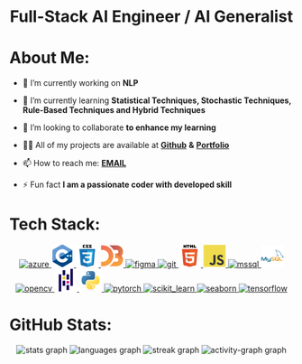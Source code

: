 <!--[![MasterHead](https://wallpapers.com/images/hd/think-about-coding-qlib86o7bz1fqbub.jpg)](https://github.com/Dr-Strange-01)-->
<!--<h1 align="center">A.o.A, It's KY 👋 </h1>-->
<h1 align="center">Full-Stack AI Engineer / AI Generalist</h1>

<!--[![ѕтяαηgєr profile views](https://u8views.com/api/v1/github/profiles/125406268/views/day-week-month-total-count.svg)](https://u8views.com/github/Kaleemullah-Younas)
<a href="https://u8views.com/github/Kaleemullah-Younas"><img src="https://u8views.com/api/v1/github/profiles/125406268/views/day-week-month-total-count.svg"></a>-->

# About Me:
<!--<img align="right" width="300" alt="Coding" src="https://media.giphy.com/media/RbDKaczqWovIugyJmW/giphy.gif?cid=ecf05e47dpcfnaqf4og6cb4pkuc8tdv5r3alx4syfer7iu2b&ep=v1_gifs_related&rid=giphy.gif&ct=g">-->
- 🔭 I’m currently working on **NLP**

- 🌱 I’m currently learning **Statistical Techniques, Stochastic Techniques, Rule-Based Techniques and Hybrid Techniques**

- 👯 I’m looking to collaborate **to enhance my learning**

- 👨‍💻 All of my projects are available at [**Github**](https://github.com/Kaleemullah-Younas?tab=repositories) **&** [**Portfolio**](https://kaleemullahyounas.netlify.app/)

- 📫 How to reach me: [**EMAIL**](kaleemullahyouus123@gmail.com)
  
- ⚡ Fun fact **I am a passionate coder with developed skill**


# Tech Stack:

<p align="center"> <a href="https://azure.microsoft.com/en-in/" target="_blank" rel="noreferrer"> <img src="https://www.vectorlogo.zone/logos/microsoft_azure/microsoft_azure-icon.svg" alt="azure" width="40" height="40"/> </a> <a href="https://www.w3schools.com/cpp/" target="_blank" rel="noreferrer"> <img src="https://raw.githubusercontent.com/devicons/devicon/master/icons/cplusplus/cplusplus-original.svg" alt="cplusplus" width="40" height="40"/> </a> <a href="https://www.w3schools.com/css/" target="_blank" rel="noreferrer"> <img src="https://raw.githubusercontent.com/devicons/devicon/master/icons/css3/css3-original-wordmark.svg" alt="css3" width="40" height="40"/> </a> <a href="https://d3js.org/" target="_blank" rel="noreferrer"> <img src="https://raw.githubusercontent.com/devicons/devicon/master/icons/d3js/d3js-original.svg" alt="d3js" width="40" height="40"/> </a> <a href="https://www.figma.com/" target="_blank" rel="noreferrer"> <img src="https://www.vectorlogo.zone/logos/figma/figma-icon.svg" alt="figma" width="40" height="40"/> </a> <a href="https://git-scm.com/" target="_blank" rel="noreferrer"> <img src="https://www.vectorlogo.zone/logos/git-scm/git-scm-icon.svg" alt="git" width="40" height="40"/> </a> <a href="https://www.w3.org/html/" target="_blank" rel="noreferrer"> <img src="https://raw.githubusercontent.com/devicons/devicon/master/icons/html5/html5-original-wordmark.svg" alt="html5" width="40" height="40"/> </a> <a href="https://developer.mozilla.org/en-US/docs/Web/JavaScript" target="_blank" rel="noreferrer"> <img src="https://raw.githubusercontent.com/devicons/devicon/master/icons/javascript/javascript-original.svg" alt="javascript" width="40" height="40"/> </a> <a href="https://www.microsoft.com/en-us/sql-server" target="_blank" rel="noreferrer"> <img src="https://www.svgrepo.com/show/303229/microsoft-sql-server-logo.svg" alt="mssql" width="40" height="40"/> </a> <a href="https://www.mysql.com/" target="_blank" rel="noreferrer"> <img src="https://raw.githubusercontent.com/devicons/devicon/master/icons/mysql/mysql-original-wordmark.svg" alt="mysql" width="40" height="40"/> </a> <a href="https://opencv.org/" target="_blank" rel="noreferrer"> <img src="https://www.vectorlogo.zone/logos/opencv/opencv-icon.svg" alt="opencv" width="40" height="40"/> </a> <a href="https://pandas.pydata.org/" target="_blank" rel="noreferrer"> <img src="https://raw.githubusercontent.com/devicons/devicon/2ae2a900d2f041da66e950e4d48052658d850630/icons/pandas/pandas-original.svg" alt="pandas" width="40" height="40"/> </a> <a href="https://www.python.org" target="_blank" rel="noreferrer"> <img src="https://raw.githubusercontent.com/devicons/devicon/master/icons/python/python-original.svg" alt="python" width="40" height="40"/> </a> <a href="https://pytorch.org/" target="_blank" rel="noreferrer"> <img src="https://www.vectorlogo.zone/logos/pytorch/pytorch-icon.svg" alt="pytorch" width="40" height="40"/> </a> <a href="https://scikit-learn.org/" target="_blank" rel="noreferrer"> <img src="https://upload.wikimedia.org/wikipedia/commons/0/05/Scikit_learn_logo_small.svg" alt="scikit_learn" width="40" height="40"/> </a> <a href="https://seaborn.pydata.org/" target="_blank" rel="noreferrer"> <img src="https://seaborn.pydata.org/_images/logo-mark-lightbg.svg" alt="seaborn" width="40" height="40"/> </a> <a href="https://www.tensorflow.org" target="_blank" rel="noreferrer"> <img src="https://www.vectorlogo.zone/logos/tensorflow/tensorflow-icon.svg" alt="tensorflow" width="40" height="40"/> </a> </p>


# GitHub Stats:
<div align="center">
  <img src="https://github-readme-stats.vercel.app/api?username=Kaleemullah-Younas&locale=en&hide_title=false&layout=compact&card_width=320&bg_color=0d1117&text_color=5bcdec&title_color=45bee5&hide_border=true&include_all_commits=true&count_private=true&order=1" alt="stats graph" height="120"/>
  <img src="https://github-readme-stats.vercel.app/api/top-langs?username=Kaleemullah-Younas&locale=en&hide_title=false&layout=compact&card_width=320&langs_count=5&bg_color=0d1117&text_color=5bcdec&title_color=45bee5&hide_border=true&order=2" height="120" alt="languages graph"  />
  <img src="https://streak-stats.demolab.com?user=Kaleemullah-Younas&locale=en&mode=daily&theme=carbonfox&background=0d1117&hide_border=true&border_radius=5&order=3" height="120" alt="streak graph"  />
  <img src="https://github-readme-activity-graph.vercel.app/graph?username=Kaleemullah-Younas&radius=16&theme=react-dark&area=true&hide_border=true&order=5" height="300" alt="activity-graph graph"  />
</div>
